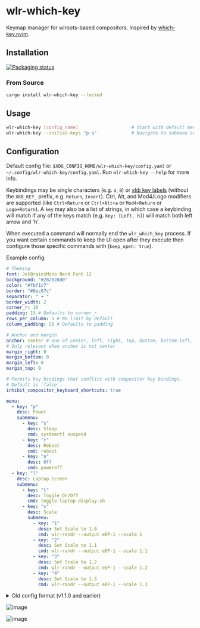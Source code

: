 # wlr-which-key

Keymap manager for wlroots-based compositors. Inspired by [which-key.nvim](https://github.com/folke/which-key.nvim).

## Installation

[![Packaging status](https://repology.org/badge/vertical-allrepos/wlr-which-key.svg)](https://repology.org/project/wlr-which-key/versions)

### From Source

```sh
cargo install wlr-which-key --locked
```

## Usage

```sh
wlr-which-key [config_name]                    # Start with default menu
wlr-which-key --initial-keys "p s"             # Navigate to submenu or execute command
```

## Configuration

Default config file: `$XDG_CONFIG_HOME/wlr-which-key/config.yaml` or `~/.config/wlr-which-key/config.yaml`. Run `wlr-which-key --help` for more info.

Keybindings may be single characters (e.g. `a`, `B`) or [xkb key labels](https://github.com/xkbcommon/libxkbcommon/blob/master/include/xkbcommon/xkbcommon-keysyms.h) (without the `XKB_KEY_` prefix, e.g. `Return`, `Insert`). Ctrl, Alt, and Mod4/Logo modifiers are supported (like `Ctrl+Return` or `Ctrl+Alt+a` or `Mod4+Return` or `Logo+Return`). A `key` may also be a list of strings, in which case a keybinding will match if any of the keys match (e.g. `key: [Left, h]`) will match both left arrow and 'h'.

When executed a command will normally end the `wlr_which_key` process. If you want certain commands to keep the UI open after they execute then
configure those specific commands with (`keep_open: true`).

Example config:

```yaml
# Theming
font: JetBrainsMono Nerd Font 12
background: "#282828d0"
color: "#fbf1c7"
border: "#8ec07c"
separator: " ➜ "
border_width: 2
corner_r: 10
padding: 15 # Defaults to corner_r
rows_per_column: 5 # No limit by default
column_padding: 25 # Defaults to padding

# Anchor and margin
anchor: center # One of center, left, right, top, bottom, bottom-left, top-left, etc.
# Only relevant when anchor is not center
margin_right: 0
margin_bottom: 0
margin_left: 0
margin_top: 0

# Permits key bindings that conflict with compositor key bindings.
# Default is `false`.
inhibit_compositor_keyboard_shortcuts: true

menu:
  - key: "p"
    desc: Power
    submenu:
      - key: "s"
        desc: Sleep
        cmd: systemctl suspend
      - key: "r"
        desc: Reboot
        cmd: reboot
      - key: "o"
        desc: Off
        cmd: poweroff
  - key: "l"
    desc: Laptop Screen
    submenu:
      - key: "t"
        desc: Toggle On/Off
        cmd: toggle-laptop-display.sh
      - key: "s"
        desc: Scale
        submenu:
          - key: "1"
            desc: Set Scale to 1.0
            cmd: wlr-randr --output eDP-1 --scale 1
          - key: "2"
            desc: Set Scale to 1.1
            cmd: wlr-randr --output eDP-1 --scale 1.1
          - key: "3"
            desc: Set Scale to 1.2
            cmd: wlr-randr --output eDP-1 --scale 1.2
          - key: "4"
            desc: Set Scale to 1.3
            cmd: wlr-randr --output eDP-1 --scale 1.3
```

<details>
  <summary> Old config format (v1.1.0 and earlier) </summary>

  ```yaml
  # Theming
  font: JetBrainsMono Nerd Font 12
  background: "#282828d0"
  color: "#fbf1c7"
  border: "#8ec07c"
  separator: " ➜ "
  border_width: 2
  corner_r: 10
  padding: 15 # Defaults to corner_r

  # Anchor and margin
  anchor: center # One of center, left, right, top, bottom, bottom-left, top-left, etc.
  # Only relevant when anchor is not center
  margin_right: 0
  margin_bottom: 0
  margin_left: 0
  margin_top: 0

  menu:
    "w":
      desc: WiFi
      submenu:
        "t": { desc: Toggle, cmd: wifi_toggle.sh }
        "c": { desc: Connections, cmd: kitty --class nmtui-connect nmtui-connect }
    "p":
      desc: Power
      submenu:
        "s": { desc: Sleep, cmd: systemctl suspend }
        "r": { desc: Reboot, cmd: reboot }
        "o": { desc: Off, cmd: poweroff }
    "t":
      desc: Theme
      submenu:
        "d": { desc: Dark, cmd: dark-theme on }
        "l": { desc: Light, cmd: dark-theme off }
        "t": { desc: Toggle, cmd: dark-theme toggle, keep_open: true }
    "l":
      desc: Laptop Screen
      submenu:
        "t": { desc: Toggle On/Off, cmd: toggle-laptop-display.sh }
        "s":
          desc: Scale
          submenu:
            "1": { desc: Set Scale to 1.0, cmd: wlr-randr --output eDP-1 --scale 1 }
            "2": { desc: Set Scale to 1.1, cmd: wlr-randr --output eDP-1 --scale 1.1 }
            "3": { desc: Set Scale to 1.2, cmd: wlr-randr --output eDP-1 --scale 1.2 }
            "4": { desc: Set Scale to 1.3, cmd: wlr-randr --output eDP-1 --scale 1.3 }
  ```
</details>

![image](https://user-images.githubusercontent.com/34583604/233025292-af0d5798-1854-4809-b08f-2e8f1a65b3ce.png)

![image](https://user-images.githubusercontent.com/34583604/233025368-e59a386a-6a52-4168-a6e3-5102ea6329cf.png)
